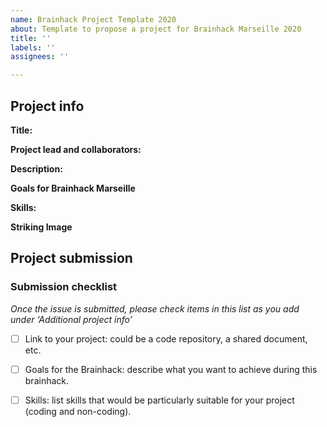 ```yaml
---
name: Brainhack Project Template 2020
about: Template to propose a project for Brainhack Marseille 2020
title: ''
labels: ''
assignees: ''

---
```


<!-- Guidelines

We are very excited to meet you at the 2020 Brainhack Marseille 🎉 To submit a project, you need to be an attendee of the 2020 Brainhack Marseille. We ask you to register first over here. Thank you!

We have prepared a checklist to help with your project submission. Here is how to proceed:

1) Fill all the required project info part and upload a related image
2) Check items in the checklist below as you go through them
3) Once you are done, please delete the "Guidelines" section add a comment saying 'hi @Brainhack-Marseille/project-monitors: My project is ready!' You can check how your issue will appear by clicking on the 'preview' button under the issue title field. 
Thank you!

After this step (issue submition), we will assign a 'project monitor' to follow your submission. If at any time you need help or anything is unclear, please add a comment and ping your project monitor. Our team is here to help! -->

## Project info

**Title:**
<!-- Add a title that reflects what the code (or content) will do in a way that makes sense to newcomers who want to contribute to your project. -->

**Project lead and collaborators:**
<!-- Add surname and name of each person involved into the project. If you want you can indicate who's the project lead. -->

**Description:**
<!-- Add a brief description of the project. Try to include all the relevant information to answer the following questions: 
What are you doing, for who, and why;
What makes your project special and exciting;
Here you can include the link to the project or links to useful resources that will be exploited by the users during the event. -->

**Goals for Brainhack Marseille**
<!-- Here you should wrap in some bullet points which are the aims of the project that you want to achieve during this event. -->

**Skills:**
<!-- Add a list of maximum four important skills needed to contribute to this project with the associated value of importance in percentage (e.g.: python 80%, c++ 50%, ...). Try to think of both coding and non-coding skills. This will help contributors to orient toward the most fitting project. -->

**Striking Image**
<!-- Upload an image related to your project. -->

## Project submission

### Submission checklist

*Once the issue is submitted, please check items in this list as you add under ‘Additional project info’*

- [ ] Link to your project: could be a code repository, a shared document, etc.

- [ ] Goals for the Brainhack: describe what you want to achieve during this brainhack. 

- [ ] Skills: list skills that would be particularly suitable for your project (coding and non-coding).
